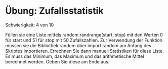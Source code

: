 # Übung: Zufallsstatistik

Schwierigkeit: 4 von 10

Füllen sie eine Liste mittels random.randrange(start, stop) mit den Werten 0 für start und 51 für stop
mit 50 Zufallszahlen. Zur Verwendung der Funktion müssen sie die Bibliothek random über import random am
Anfang des Skriptes importieren. Errechnen Sie dann manuell Statistiken für diese
Liste. Es muss das Minimum, das Maximum und das arithmetische Mittel berechnet werden.
Geben Sie diese am Ende aus.